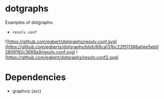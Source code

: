 # dotgraphs


Examples of dotgraphs:

   * `resolv.conf`

![https://github.com/egbert/dotgraphs/resolv.conf.svg](https://github.com/egberts/dotgraphs/blob/68ca131bc22f511366a0ee5eb02809192c3669a9/resolv.conf.svg)
![https://github.com/egbert/dotgraphs/resolv.conf2.svg]

# Dependencies

*  graphviz (`dot`) 
